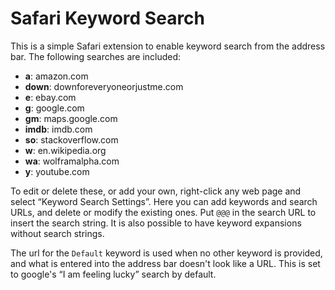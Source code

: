 Safari Keyword Search
=====================

This is a simple Safari extension to enable keyword search from the address bar. The following searches are included:

- **a**: amazon.com
- **down**: downforeveryoneorjustme.com
- **e**: ebay.com
- **g**: google.com
- **gm**: maps.google.com
- **imdb**: imdb.com
- **so**: stackoverflow.com
- **w**: en.wikipedia.org
- **wa**: wolframalpha.com
- **y**: youtube.com

To edit or delete these, or add your own, right-click any web page and select “Keyword Search Settings”. Here you can add keywords and search URLs, and delete or modify the existing ones. Put `@@@` in the search URL to insert the search string. It is also possible to have keyword expansions without search strings.

The url for the `Default` keyword is used when no other keyword is provided, and what is entered into the address bar doesn't look like a URL. This is set to google's “I am feeling lucky” search by default.